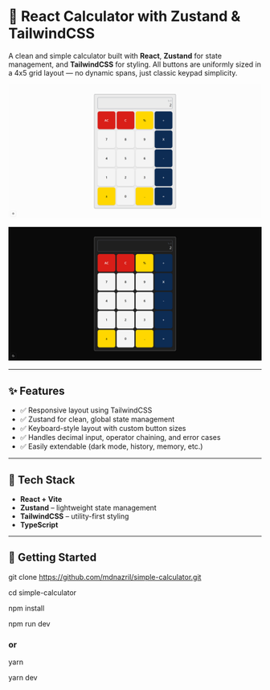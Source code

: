 # 🧮 React Calculator with Zustand & TailwindCSS

A clean and simple calculator built with **React**, **Zustand** for state management, and **TailwindCSS** for styling. All buttons are uniformly sized in a 4x5 grid layout — no dynamic spans, just classic keypad simplicity.

![light mode calculator screenshot](public/calculator-white.png)

![dark   mode calculator screenshot](public/calculator-dark.png)

---

## ✨ Features

- ✅ Responsive layout using TailwindCSS
- ✅ Zustand for clean, global state management
- ✅ Keyboard-style layout with custom button sizes
- ✅ Handles decimal input, operator chaining, and error cases
- ✅ Easily extendable (dark mode, history, memory, etc.)

---

## 🧱 Tech Stack

- **React + Vite**
- **Zustand** – lightweight state management
- **TailwindCSS** – utility-first styling
- **TypeScript**

---

## 🚀 Getting Started

git clone https://github.com/mdnazril/simple-calculator.git

cd simple-calculator

npm install

npm run dev

### or

yarn

yarn dev
